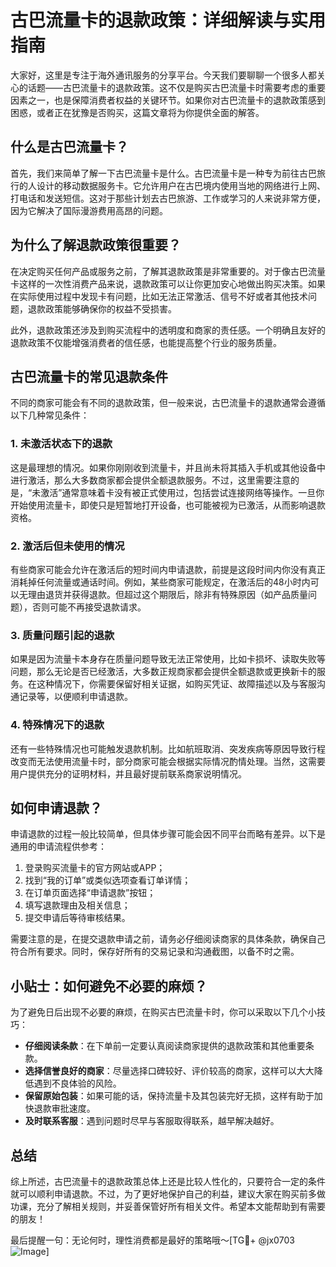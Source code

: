 # 古巴流量卡的退款政策：详细解读与实用指南

大家好，这里是专注于海外通讯服务的分享平台。今天我们要聊聊一个很多人都关心的话题——古巴流量卡的退款政策。这不仅是购买古巴流量卡时需要考虑的重要因素之一，也是保障消费者权益的关键环节。如果你对古巴流量卡的退款政策感到困惑，或者正在犹豫是否购买，这篇文章将为你提供全面的解答。

## 什么是古巴流量卡？

首先，我们来简单了解一下古巴流量卡是什么。古巴流量卡是一种专为前往古巴旅行的人设计的移动数据服务卡。它允许用户在古巴境内使用当地的网络进行上网、打电话和发送短信。这对于那些计划去古巴旅游、工作或学习的人来说非常方便，因为它解决了国际漫游费用高昂的问题。

## 为什么了解退款政策很重要？

在决定购买任何产品或服务之前，了解其退款政策是非常重要的。对于像古巴流量卡这样的一次性消费产品来说，退款政策可以让你更加安心地做出购买决策。如果在实际使用过程中发现卡有问题，比如无法正常激活、信号不好或者其他技术问题，退款政策能够确保你的权益不受损害。

此外，退款政策还涉及到购买流程中的透明度和商家的责任感。一个明确且友好的退款政策不仅能增强消费者的信任感，也能提高整个行业的服务质量。

## 古巴流量卡的常见退款条件

不同的商家可能会有不同的退款政策，但一般来说，古巴流量卡的退款通常会遵循以下几种常见条件：

### 1. **未激活状态下的退款**

这是最理想的情况。如果你刚刚收到流量卡，并且尚未将其插入手机或其他设备中进行激活，那么大多数商家都会提供全额退款服务。不过，这里需要注意的是，“未激活”通常意味着卡没有被正式使用过，包括尝试连接网络等操作。一旦你开始使用流量卡，即使只是短暂地打开设备，也可能被视为已激活，从而影响退款资格。

### 2. **激活后但未使用的情况**

有些商家可能会允许在激活后的短时间内申请退款，前提是这段时间内你没有真正消耗掉任何流量或通话时间。例如，某些商家可能规定，在激活后的48小时内可以无理由退货并获得退款。但超过这个期限后，除非有特殊原因（如产品质量问题），否则可能不再接受退款请求。

### 3. **质量问题引起的退款**

如果是因为流量卡本身存在质量问题导致无法正常使用，比如卡损坏、读取失败等问题，那么无论是否已经激活，大多数正规商家都会提供全额退款或更换新卡的服务。在这种情况下，你需要保留好相关证据，如购买凭证、故障描述以及与客服沟通记录等，以便顺利申请退款。

### 4. **特殊情况下的退款**

还有一些特殊情况也可能触发退款机制。比如航班取消、突发疾病等原因导致行程改变而无法使用流量卡时，部分商家可能会根据实际情况酌情处理。当然，这需要用户提供充分的证明材料，并且最好提前联系商家说明情况。

## 如何申请退款？

申请退款的过程一般比较简单，但具体步骤可能会因不同平台而略有差异。以下是通用的申请流程供参考：

1. 登录购买流量卡的官方网站或APP；
2. 找到“我的订单”或类似选项查看订单详情；
3. 在订单页面选择“申请退款”按钮；
4. 填写退款理由及相关信息；
5. 提交申请后等待审核结果。

需要注意的是，在提交退款申请之前，请务必仔细阅读商家的具体条款，确保自己符合所有要求。同时，保存好所有的交易记录和沟通截图，以备不时之需。

## 小贴士：如何避免不必要的麻烦？

为了避免日后出现不必要的麻烦，在购买古巴流量卡时，你可以采取以下几个小技巧：

- **仔细阅读条款**：在下单前一定要认真阅读商家提供的退款政策和其他重要条款。
- **选择信誉良好的商家**：尽量选择口碑较好、评价较高的商家，这样可以大大降低遇到不良体验的风险。
- **保留原始包装**：如果可能的话，保持流量卡及其包装完好无损，这样有助于加快退款审批速度。
- **及时联系客服**：遇到问题时尽早与客服取得联系，越早解决越好。

## 总结

综上所述，古巴流量卡的退款政策总体上还是比较人性化的，只要符合一定的条件就可以顺利申请退款。不过，为了更好地保护自己的利益，建议大家在购买前多做功课，充分了解相关规则，并妥善保管好所有相关文件。希望本文能帮助到有需要的朋友！

最后提醒一句：无论何时，理性消费都是最好的策略哦～[TG💪+ @jx0703 ![Image](https://github.com/user-attachments/assets/dbca1d08-cadb-493c-b0ec-ad6f7a83f270)]